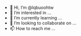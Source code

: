 - 👋 Hi, I’m @lqbuoohtw
- 👀 I’m interested in ...
- 🌱 I’m currently learning ...
- 💞️ I’m looking to collaborate on ...
- 📫 How to reach me ...

<!---
lqbuoohtw/lqbuoohtw is a ✨ special ✨ repository because its `README.md` (this file) appears on your GitHub profile.
You can click the Preview link to take a look at your changes.
--->
